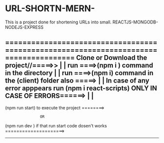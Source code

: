 # URL-SHORTN-MERN-
This is a project done for shortening URLs into small. REACTJS-MONGODB-NODEJS-EXPRESS

======================================================================================
Clone or Download the project//=====>>                                                |
                                                                                      |
run ====>(npm i ) command in the directory                                            |
                                                                                      |
run ====>(npm i) command in the (client) folder also =====>                           |
                                                                                      |
In case of any error apppears run (npm i react-scripts) ONLY IN CASE OF ERRORS======> |
                                                                                      |
---------------------------------------------------------------------------------------

(npm run start) to execute the project ========>
 
                    OR
                    
(npm run dev ) if that run start code dosen't works =====================>

----------------------------------------------------------------------------------------
                    
